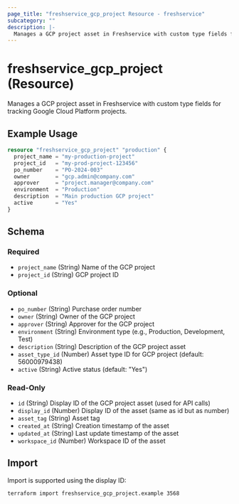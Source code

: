 ```yaml
---
page_title: "freshservice_gcp_project Resource - freshservice"
subcategory: ""
description: |-
  Manages a GCP project asset in Freshservice with custom type fields for tracking Google Cloud Platform projects.
---
```


# freshservice_gcp_project (Resource)

Manages a GCP project asset in Freshservice with custom type fields for tracking Google Cloud Platform projects.

## Example Usage

```terraform
resource "freshservice_gcp_project" "production" {
  project_name = "my-production-project"
  project_id   = "my-prod-project-123456"
  po_number    = "PO-2024-003"
  owner        = "gcp.admin@company.com"
  approver     = "project.manager@company.com"
  environment  = "Production"
  description  = "Main production GCP project"
  active       = "Yes"
}
```

## Schema

### Required

- `project_name` (String) Name of the GCP project
- `project_id` (String) GCP project ID

### Optional

- `po_number` (String) Purchase order number
- `owner` (String) Owner of the GCP project
- `approver` (String) Approver for the GCP project
- `environment` (String) Environment type (e.g., Production, Development, Test)
- `description` (String) Description of the GCP project asset
- `asset_type_id` (Number) Asset type ID for GCP project (default: 56000979438)
- `active` (String) Active status (default: "Yes")

### Read-Only

- `id` (String) Display ID of the GCP project asset (used for API calls)
- `display_id` (Number) Display ID of the asset (same as id but as number)
- `asset_tag` (String) Asset tag
- `created_at` (String) Creation timestamp of the asset
- `updated_at` (String) Last update timestamp of the asset
- `workspace_id` (Number) Workspace ID of the asset

## Import

Import is supported using the display ID:

```shell
terraform import freshservice_gcp_project.example 3568
```
